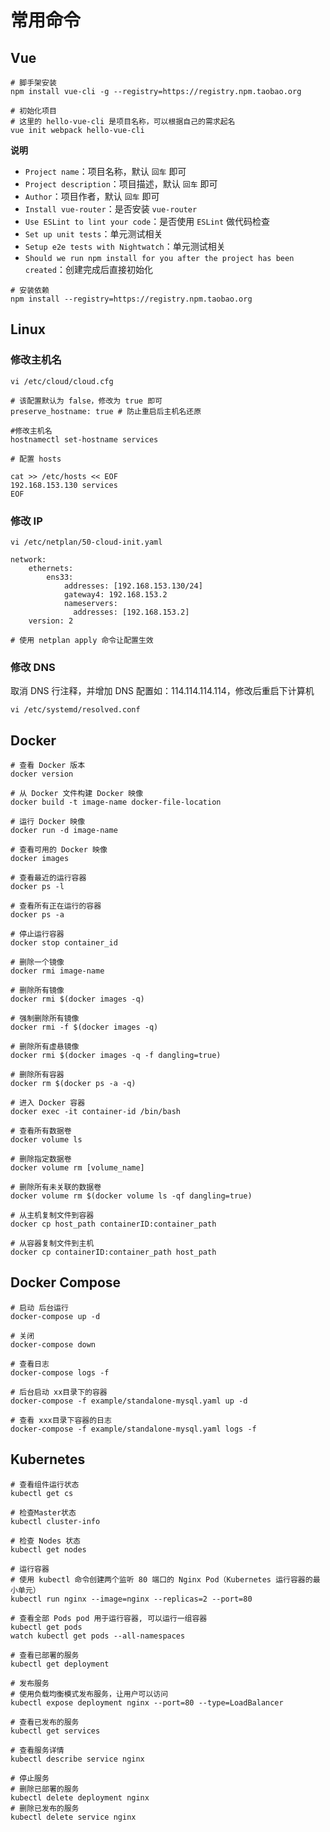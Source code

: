 # 常用命令

## Vue

```shell
# 脚手架安装
npm install vue-cli -g --registry=https://registry.npm.taobao.org

# 初始化项目
# 这里的 hello-vue-cli 是项目名称，可以根据自己的需求起名
vue init webpack hello-vue-cli
```

**说明**

- `Project name`：项目名称，默认 `回车` 即可
- `Project description`：项目描述，默认 `回车` 即可
- `Author`：项目作者，默认 `回车` 即可
- `Install vue-router`：是否安装 `vue-router`
- `Use ESLint to lint your code`：是否使用 `ESLint` 做代码检查
- `Set up unit tests`：单元测试相关
- `Setup e2e tests with Nightwatch`：单元测试相关
- `Should we run npm install for you after the project has been created`：创建完成后直接初始化

```shell
# 安装依赖
npm install --registry=https://registry.npm.taobao.org
```



## Linux

### 修改主机名

```shell
vi /etc/cloud/cloud.cfg

# 该配置默认为 false，修改为 true 即可
preserve_hostname: true # 防止重启后主机名还原

#修改主机名
hostnamectl set-hostname services

# 配置 hosts

cat >> /etc/hosts << EOF
192.168.153.130 services
EOF
```

### 修改 IP

```shell
vi /etc/netplan/50-cloud-init.yaml

network:
    ethernets:
        ens33:
            addresses: [192.168.153.130/24]
            gateway4: 192.168.153.2
            nameservers:
              addresses: [192.168.153.2]
    version: 2

# 使用 netplan apply 命令让配置生效
```

### 修改 DNS

取消 DNS 行注释，并增加 DNS 配置如：114.114.114.114，修改后重启下计算机

```shell
vi /etc/systemd/resolved.conf
```

## Docker

```shell
# 查看 Docker 版本
docker version

# 从 Docker 文件构建 Docker 映像
docker build -t image-name docker-file-location

# 运行 Docker 映像
docker run -d image-name

# 查看可用的 Docker 映像
docker images

# 查看最近的运行容器
docker ps -l

# 查看所有正在运行的容器
docker ps -a

# 停止运行容器
docker stop container_id

# 删除一个镜像
docker rmi image-name

# 删除所有镜像
docker rmi $(docker images -q)

# 强制删除所有镜像
docker rmi -f $(docker images -q)

# 删除所有虚悬镜像
docker rmi $(docker images -q -f dangling=true)

# 删除所有容器
docker rm $(docker ps -a -q)

# 进入 Docker 容器
docker exec -it container-id /bin/bash

# 查看所有数据卷
docker volume ls

# 删除指定数据卷
docker volume rm [volume_name]

# 删除所有未关联的数据卷
docker volume rm $(docker volume ls -qf dangling=true)

# 从主机复制文件到容器
docker cp host_path containerID:container_path

# 从容器复制文件到主机
docker cp containerID:container_path host_path
```

## Docker Compose

```shell
# 启动 后台运行
docker-compose up -d

# 关闭
docker-compose down

# 查看日志
docker-compose logs -f

# 后台启动 xx目录下的容器
docker-compose -f example/standalone-mysql.yaml up -d

# 查看 xxx目录下容器的日志
docker-compose -f example/standalone-mysql.yaml logs -f
```

## Kubernetes

```shell
# 查看组件运行状态
kubectl get cs

# 检查Master状态
kubectl cluster-info

# 检查 Nodes 状态
kubectl get nodes

# 运行容器
# 使用 kubectl 命令创建两个监听 80 端口的 Nginx Pod（Kubernetes 运行容器的最小单元）
kubectl run nginx --image=nginx --replicas=2 --port=80

# 查看全部 Pods pod 用于运行容器, 可以运行一组容器
kubectl get pods
watch kubectl get pods --all-namespaces

# 查看已部署的服务
kubectl get deployment

# 发布服务
# 使用负载均衡模式发布服务，让用户可以访问
kubectl expose deployment nginx --port=80 --type=LoadBalancer

# 查看已发布的服务
kubectl get services

# 查看服务详情
kubectl describe service nginx

# 停止服务
# 删除已部署的服务
kubectl delete deployment nginx
# 删除已发布的服务
kubectl delete service nginx
```

